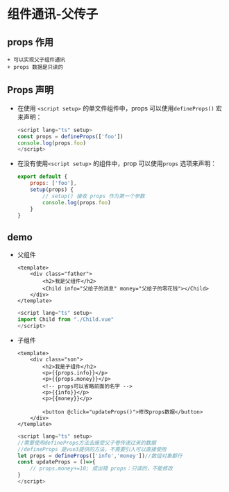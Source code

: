 
# 组件通讯-父传子

## props 作用
    + 可以实现父子组件通讯
    + props 数据是只读的

## Props 声明
+ 在使用 ```<script setup>``` 的单文件组件中，props 可以使用```defineProps()``` 宏来声明：
    ```ts
    <script lang="ts" setup>
    const props = defineProps(['foo'])
    console.log(props.foo)
    </script>
    ```

+ 在没有使用```<script setup>``` 的组件中，prop 可以使用```props``` 选项来声明：
    ```js
    export default {
        props: ['foo'],
        setup(props) {
            // setup() 接收 props 作为第一个参数
            console.log(props.foo)
        }
    }
    ```

## demo 
+ 父组件
    ```vue
    <template>
        <div class="father">
            <h2>我是父组件</h2>
            <Child info="父给子的消息" money="父给子的零花钱"></Child>
        </div>
    </template>
    ```
    ```ts
    <script lang="ts" setup>
    import Child from "./Child.vue"
    </script>
    ```

+ 子组件
    ```vue
    <template>
        <div class="son">
            <h2>我是子组件</h2>
            <p>{{props.info}}</p>
            <p>{{props.money}}</p>
            <!-- props可以省略前面的名字 -->
            <p>{{info}}</p>
            <p>{{money}}</p>

            <button @click="updateProps()">修改props数据</button>
        </div>
    </template>
    ```
    ```ts
    <script lang="ts" setup>
    //需要使用defineProps方法去接受父子卷传递过来的数据
    //defineProps 是vue3提供的方法，不需要引入可以直接使用
    let props = defineProps(['info','money'])//数组对象都行
    const updateProps = ()=>{
        // props.money+=10; 或出错 props：只读的，不能修改
    }
    </script>
    ```